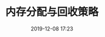 ---
title: 内存分配与回收策略
date: 2019-12-08 17:23
comments: false
tags: 
- java,jvm
categories: 
- java,jvm
keywords: jvm,内存分配,回收策略
---